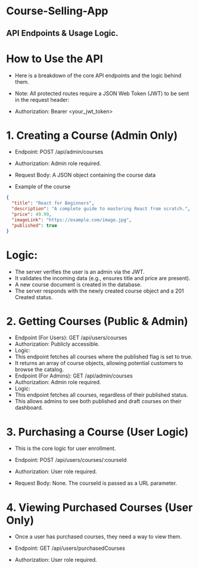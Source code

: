 # Course-Selling-App 

## API Endpoints & Usage Logic.

# How to Use the API
- Here is a breakdown of the core API  endpoints and the logic behind them.

- Note: All protected routes require a JSON Web Token (JWT) to be sent in the request header:
- Authorization: Bearer <your_jwt_token>

# 1. Creating a Course (Admin Only)

- Endpoint: POST /api/admin/courses
- Authorization: Admin role required.
- Request Body: A JSON object   containing the course data

- Example of the course
```json
{
  "title": "React for Beginners",
  "description": "A complete guide to mastering React from scratch.",
  "price": 49.99,
  "imageLink": "https://example.com/image.jpg",
  "published": true
}

```

# Logic:
- The server verifies the user is an admin via the JWT.
- It validates the incoming data (e.g., ensures title and price are present).
- A new course document is created in the database.
- The server responds with the newly created course object and a 201 Created status.

# 2. Getting Courses (Public & Admin)

- Endpoint (For Users): GET /api/users/courses
- Authorization: Publicly accessible.
- Logic:
- This endpoint fetches all courses where the published flag is set to true.
- It returns an array of course objects, allowing potential customers to browse the catalog.
- Endpoint (For Admins): GET /api/admin/courses
- Authorization: Admin role required.
- Logic:
- This endpoint fetches all courses, regardless of their published status.
- This allows admins to see both published and draft courses on their dashboard.

# 3. Purchasing a Course (User Logic)
- This is the core logic for user enrollment.

- Endpoint: POST /api/users/courses/:courseId
- Authorization: User role required.
- Request Body: None. The courseId is passed as a URL parameter.

# 4. Viewing Purchased Courses (User Only)
- Once a user has purchased courses, they need a way to view them.

- Endpoint: GET /api/users/purchasedCourses
- Authorization: User role required.